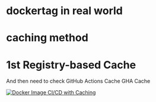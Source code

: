 # dockertag in real world
# caching method
# 1st Registry-based Cache
And then need to check GitHub Actions Cache GHA Cache


[![Docker Image CI/CD with Caching](https://github.com/myoko1996/container-tagging/actions/workflows/image-ci.yml/badge.svg)](https://github.com/myoko1996/container-tagging/actions/workflows/image-ci.yml)
